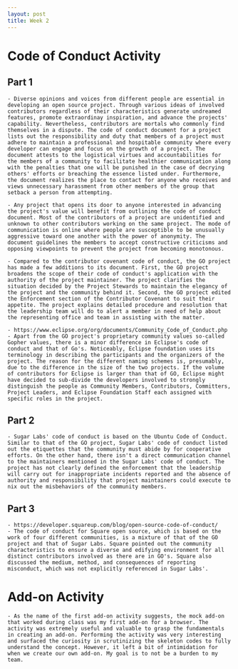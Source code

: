 ```yaml
---
layout: post
title: Week 2
---
```


# Code of Conduct Activity

## Part 1

    - Diverse opinions and voices from different people are essential in developing an open source project. Through various ideas of involved contributors regardless of their characteristics generate undreamed features, promote extraordinay inspiration, and advance the projects' capability. Nevertheless, contributors are mortals who commonly find themselves in a dispute. The code of conduct document for a project lists out the responsibility and duty that members of a project must adhere to maintain a professional and hospitable community where every developer can engage and focus on the growth of a project. The document attests to the logistical virtues and accountabilities for the members of a community to facilitate healthier communication along with the penalties that one will be punished in the case of decrying others' efforts or breaching the essence listed under. Furthermore, the document realizes the place to contact for anyone who receives and views unnecessary harassment from other members of the group that setback a person from attempting.

    - Any project that opens its door to anyone interested in advancing the project's value will benefit from outlining the code of conduct document. Most of the contributors of a project are unidentified and unknown to other contributors working on the same project. The mode of communication is online where people are susceptible to be unusually aggressive toward one another with the power of anonymity. The document guidelines the members to accept constructive criticisms and opposing viewpoints to prevent the project from becoming monotonous.

    - Compared to the contributor covenant code of conduct, the GO project has made a few additions to its document. First, the GO project broadens the scope of their code of conduct's application with the authority of the project maintainer. The project clarifies the situation decided by the Project Stewards to maintain the elegancy of the project and the community behind it. Second, the GO project edited the Enforcement section of the Contributor Covenant to suit their appetite. The project explains detailed procedure and resolution that the leadership team will do to alert a member in need of help about the representing office and team in assisting with the matter.

    - https://www.eclipse.org/org/documents/Community_Code_of_Conduct.php
    - Apart from the GO project's proprietary community values so-called Gopher values, there is a minor difference in Eclipse's code of conduct and that of Go's. Noticeably, Eclipse foundation uses its terminology in describing the participants and the organizers of the project. The reason for the different naming schemes is, presumably, due to the difference in the size of the two projects. If the volume of contributors for Eclipse is larger than that of GO, Eclipse might have decided to sub-divide the developers involved to strongly distinguish the people as Community Members, Contributors, Committers, Project Leaders, and Eclipse Foundation Staff each assigned with specific roles in the project.

## Part 2

    - Sugar Labs' code of conduct is based on the Ubuntu Code of Conduct. Similar to that of the GO project, Sugar Labs' code of conduct listed out the etiquettes that the community must abide by for cooperative efforts. On the other hand, there isn't a direct communication channel to the maintainers mentioned in the Sugar Labs' code of conduct. The project has not clearly defined the enforcement that the leadership will carry out for inappropriate incidents reported and the absence of authority and responsibility that project maintainers could execute to nix out the misbehaviors of the community members.

## Part 3

    - https://developer.squareup.com/blog/open-source-code-of-conduct/
    - The code of conduct for Square open source, which is based on the work of four different communities, is a mixture of that of the GO project and that of Sugar Labs. Square pointed out the community characteristics to ensure a diverse and edifying environment for all distinct contributors involved as there are in GO's. Square also discussed the medium, method, and consequences of reporting misconduct, which was not explicitly referenced in Sugar Labs'.

# Add-on Activity

    - As the name of the first add-on activity suggests, the mock add-on that worked during class was my first add-on for a browser. The activity was extremely useful and valuable to grasp the fundamentals in creating an add-on. Performing the activity was very interesting and surfaced the curiosity in scrutinizing the skeleton codes to fully understand the concept. However, it left a bit of intimidation for when we create our own add-on. My goal is to not be a burden to my team.
